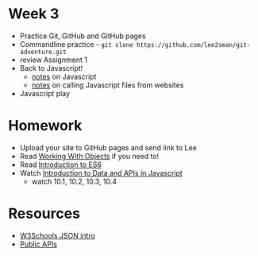 # Week 3

* Practice Git, GitHub and GitHub pages
* Commandline practice - ```git clone https://github.com/lee2sman/git-adventure.git```
* review Assignment 1
* Back to Javascript!
  * [notes](javascript-reintro.md) on Javascript
  * [notes](week1_code/Javascript101.md) on calling Javascript files from websites
* Javascript play

# Homework
  * Upload your site to GitHub pages and send link to Lee
  * Read [Working With Objects](https://developer.mozilla.org/en-US/docs/Web/JavaScript/Guide/Working_with_Objects) if you need to!
  * Read [Introduction to ES6](https://learn.co/lessons/introduction-to-es6)
  * Watch [Introduction to Data and APIs in Javascript](https://www.youtube.com/watch?list=PLRqwX-V7Uu6a-SQiI4RtIwuOrLJGnel0r&time_continue=1&v=rJaXOFfwGVw)
    * watch 10.1, 10.2, 10.3, 10.4

# Resources
* [W3Schools JSON intro](https://www.w3schools.com/js/js_json_intro.asp)
* [Public APIs](https://github.com/toddmotto/public-apis)
